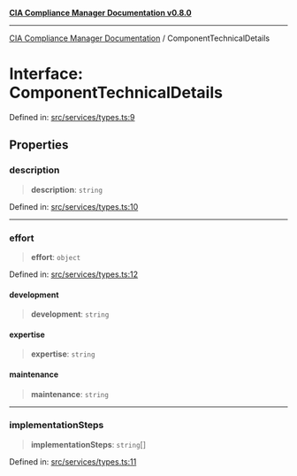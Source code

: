 [**CIA Compliance Manager Documentation v0.8.0**](../README.md)

***

[CIA Compliance Manager Documentation](../globals.md) / ComponentTechnicalDetails

# Interface: ComponentTechnicalDetails

Defined in: [src/services/types.ts:9](https://github.com/Hack23/cia-compliance-manager/blob/fa2f95f029cdcd192b3882a37d0d34753edcd349/src/services/types.ts#L9)

## Properties

### description

> **description**: `string`

Defined in: [src/services/types.ts:10](https://github.com/Hack23/cia-compliance-manager/blob/fa2f95f029cdcd192b3882a37d0d34753edcd349/src/services/types.ts#L10)

***

### effort

> **effort**: `object`

Defined in: [src/services/types.ts:12](https://github.com/Hack23/cia-compliance-manager/blob/fa2f95f029cdcd192b3882a37d0d34753edcd349/src/services/types.ts#L12)

#### development

> **development**: `string`

#### expertise

> **expertise**: `string`

#### maintenance

> **maintenance**: `string`

***

### implementationSteps

> **implementationSteps**: `string`[]

Defined in: [src/services/types.ts:11](https://github.com/Hack23/cia-compliance-manager/blob/fa2f95f029cdcd192b3882a37d0d34753edcd349/src/services/types.ts#L11)

